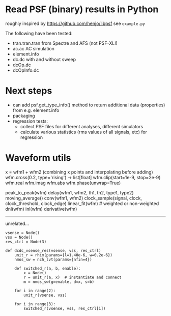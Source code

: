 # Read PSF (binary) results in Python

roughly inspired by https://github.com/henjo/libpsf
see `example.py`

The following have been tested:

- tran.tran.tran from Spectre and AFS (not PSF-XL!)
- ac.ac AC simulation
- element.info
- dc.dc with and without sweep
- dcOp.dc
- dcOpInfo.dc

# Next steps

- can add psf.get_type_info() method to return additional data (properties) from e.g. element.info
- packaging
- regression tests:
  - collect PSF files for different analyses, different simulators
  - calculate various statistics (rms values of all signals, etc) for regression


# Waveform utils

x = wfm1 + wfm2 (combining x points and interpolating before adding)
wfm.cross(0.2, type='rising') -> list[float]
wfm.clip(start=1e-9, stop=2e-9)
wfm.real
wfm.imag
wfm.abs
wfm.phase(unwrap=True)

peak_to_peak(wfm)
delay(wfm1, wfm2, th1, th2, type1, type2)
moving_average()
conv(wfm1, wfm2)
clock_sample(signal, clock, clock_threshold, clock_edge)
linear_fit(wfm) # weighted or non-weighted
dnl(wfm)
inl(wfm)
derivative(wfm)





-----------------

unrelated...
```
vsense = Node()
vss = Node()
res_ctrl = Node(3)

def dcdc_vsense_res(vsense, vss, res_ctrl)
    unit_r = rhim(params={l=1.40e-6, w=0.2e-6})
    nmos_sw = nch_lvt(params={nfin=4})

    def switched_r(a, b, enable):
        x = Node()
        r = unit_r(a, x)  # instantiate and connect
        m = nmos_sw(g=enable, d=x, s=b)

    for i in range(2):
        unit_r(vsense, vss)

    for i in range(3):
        switched_r(vsense, vss, res_ctrl[i])
```